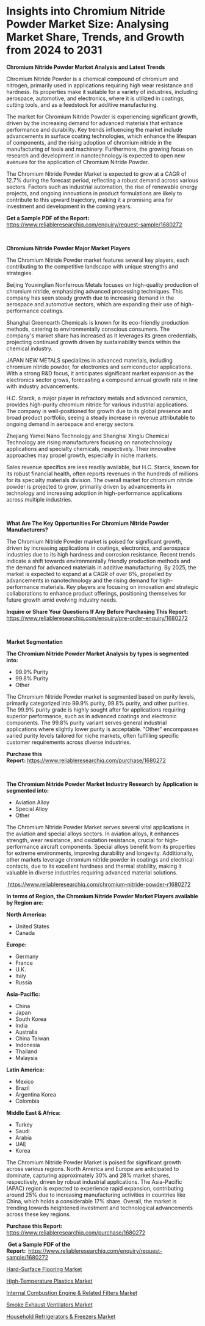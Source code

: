<p><h1>Insights into Chromium Nitride Powder Market Size: Analysing Market Share, Trends, and Growth from 2024 to 2031</h1></p><p><strong>Chromium Nitride Powder Market Analysis and Latest Trends</strong></p>
<p><p>Chromium Nitride Powder is a chemical compound of chromium and nitrogen, primarily used in applications requiring high wear resistance and hardness. Its properties make it suitable for a variety of industries, including aerospace, automotive, and electronics, where it is utilized in coatings, cutting tools, and as a feedstock for additive manufacturing. </p><p>The market for Chromium Nitride Powder is experiencing significant growth, driven by the increasing demand for advanced materials that enhance performance and durability. Key trends influencing the market include advancements in surface coating technologies, which enhance the lifespan of components, and the rising adoption of chromium nitride in the manufacturing of tools and machinery. Furthermore, the growing focus on research and development in nanotechnology is expected to open new avenues for the application of Chromium Nitride Powder.</p><p>The Chromium Nitride Powder Market is expected to grow at a CAGR of 12.7% during the forecast period, reflecting a robust demand across various sectors. Factors such as industrial automation, the rise of renewable energy projects, and ongoing innovations in product formulations are likely to contribute to this upward trajectory, making it a promising area for investment and development in the coming years.</p></p>
<p><strong>Get a Sample PDF of the Report:&nbsp;</strong> <a href="https://www.reliableresearchiq.com/enquiry/request-sample/1680272?utm_campaign=1735&utm_medium=2&utm_source=Github&utm_content=ia&utm_term=14102024&utm_id=chromium-nitride-powder">https://www.reliableresearchiq.com/enquiry/request-sample/1680272</a></p>
<p>&nbsp;</p>
<p><strong>Chromium Nitride Powder Major Market Players</strong></p>
<p><p>The Chromium Nitride Powder market features several key players, each contributing to the competitive landscape with unique strengths and strategies. </p><p>Beijing Youxinglian Nonferrous Metals focuses on high-quality production of chromium nitride, emphasizing advanced processing techniques. This company has seen steady growth due to increasing demand in the aerospace and automotive sectors, which are expanding their use of high-performance coatings.</p><p>Shanghai Greenearth Chemicals is known for its eco-friendly production methods, catering to environmentally conscious consumers. The company's market share has increased as it leverages its green credentials, projecting continued growth driven by sustainability trends within the chemical industry.</p><p>JAPAN NEW METALS specializes in advanced materials, including chromium nitride powder, for electronics and semiconductor applications. With a strong R&D focus, it anticipates significant market expansion as the electronics sector grows, forecasting a compound annual growth rate in line with industry advancements.</p><p>H.C. Starck, a major player in refractory metals and advanced ceramics, provides high-purity chromium nitride for various industrial applications. The company is well-positioned for growth due to its global presence and broad product portfolio, seeing a steady increase in revenue attributable to ongoing demand in aerospace and energy sectors.</p><p>Zhejiang Yamei Nano Technology and Shanghai Xinglu Chemical Technology are rising manufacturers focusing on nanotechnology applications and specialty chemicals, respectively. Their innovative approaches may propel growth, especially in niche markets.</p><p>Sales revenue specifics are less readily available, but H.C. Starck, known for its robust financial health, often reports revenues in the hundreds of millions for its specialty materials division. The overall market for chromium nitride powder is projected to grow, primarily driven by advancements in technology and increasing adoption in high-performance applications across multiple industries.</p></p>
<p>&nbsp;</p>
<p><strong>What Are The Key Opportunities For Chromium Nitride Powder Manufacturers?</strong></p>
<p><p>The Chromium Nitride Powder market is poised for significant growth, driven by increasing applications in coatings, electronics, and aerospace industries due to its high hardness and corrosion resistance. Recent trends indicate a shift towards environmentally friendly production methods and the demand for advanced materials in additive manufacturing. By 2025, the market is expected to expand at a CAGR of over 6%, propelled by advancements in nanotechnology and the rising demand for high-performance materials. Key players are focusing on innovation and strategic collaborations to enhance product offerings, positioning themselves for future growth amid evolving industry needs.</p></p>
<p><strong>Inquire or Share Your Questions If Any Before Purchasing This Report:</strong> <a href="https://www.reliableresearchiq.com/enquiry/pre-order-enquiry/1680272?utm_campaign=1735&utm_medium=2&utm_source=Github&utm_content=ia&utm_term=14102024&utm_id=chromium-nitride-powder">https://www.reliableresearchiq.com/enquiry/pre-order-enquiry/1680272</a></p>
<p>&nbsp;</p>
<p><strong>Market Segmentation</strong></p>
<p><strong>The Chromium Nitride Powder Market Analysis by types is segmented into:</strong></p>
<p><ul><li>99.9% Purity</li><li>99.8% Purity</li><li>Other</li></ul></p>
<p><p>The Chromium Nitride Powder market is segmented based on purity levels, primarily categorized into 99.9% purity, 99.8% purity, and other purities. The 99.9% purity grade is highly sought after for applications requiring superior performance, such as in advanced coatings and electronic components. The 99.8% purity variant serves general industrial applications where slightly lower purity is acceptable. "Other" encompasses varied purity levels tailored for niche markets, often fulfilling specific customer requirements across diverse industries.</p></p>
<p><strong>Purchase this Report:&nbsp;</strong><a href="https://www.reliableresearchiq.com/purchase/1680272?utm_campaign=1735&utm_medium=2&utm_source=Github&utm_content=ia&utm_term=14102024&utm_id=chromium-nitride-powder">https://www.reliableresearchiq.com/purchase/1680272</a></p>
<p>&nbsp;</p>
<p><strong>The Chromium Nitride Powder Market Industry Research by Application is segmented into:</strong></p>
<p><ul><li>Aviation Alloy</li><li>Special Alloy</li><li>Other</li></ul></p>
<p><p>The Chromium Nitride Powder Market serves several vital applications in the aviation and special alloys sectors. In aviation alloys, it enhances strength, wear resistance, and oxidation resistance, crucial for high-performance aircraft components. Special alloys benefit from its properties for extreme environments, improving durability and longevity. Additionally, other markets leverage chromium nitride powder in coatings and electrical contacts, due to its excellent hardness and thermal stability, making it valuable in diverse industries requiring advanced material solutions.</p></p>
<p><a href="https://www.reliableresearchiq.com/chromium-nitride-powder-r1680272?utm_campaign=1735&utm_medium=2&utm_source=Github&utm_content=ia&utm_term=14102024&utm_id=chromium-nitride-powder">&nbsp;https://www.reliableresearchiq.com/chromium-nitride-powder-r1680272</a></p>
<p><strong>In terms of Region, the Chromium Nitride Powder Market Players available by Region are:</strong></p>
<p>
    <p> <strong> North America: </strong>
        <ul>
            <li>United States</li>
            <li>Canada</li>
        </ul>
        </p> 
    <p> <strong> Europe: </strong>
        <ul>
            <li>Germany</li>
            <li>France</li>
            <li>U.K.</li>
            <li>Italy</li>
            <li>Russia</li>
        </ul>
        </p> 
    <p> <strong> Asia-Pacific: </strong>
        <ul>
            <li>China</li>
            <li>Japan</li>
            <li>South Korea</li>
            <li>India</li>
            <li>Australia</li>
            <li>China Taiwan</li>
            <li>Indonesia</li>
            <li>Thailand</li>
            <li>Malaysia</li>
        </ul>
        </p> 
    <p> <strong> Latin America: </strong>
        <ul>
            <li>Mexico</li>
            <li>Brazil</li>
            <li>Argentina Korea</li>
            <li>Colombia</li>
        </ul>
        </p> 
    <p> <strong> Middle East & Africa: </strong>
        <ul>
            <li>Turkey</li>
            <li>Saudi</li>
            <li>Arabia</li>
            <li>UAE</li>
            <li>Korea</li>
        </ul>
    </p>
    </p>
<p><p>The Chromium Nitride Powder Market is poised for significant growth across various regions. North America and Europe are anticipated to dominate, capturing approximately 30% and 28% market shares, respectively, driven by robust industrial applications. The Asia-Pacific (APAC) region is expected to experience rapid expansion, contributing around 25% due to increasing manufacturing activities in countries like China, which holds a considerable 17% share. Overall, the market is trending towards heightened investment and technological advancements across these key regions.</p></p>
<p><strong>Purchase this Report: </strong><a href="https://www.reliableresearchiq.com/purchase/1680272?utm_campaign=1735&utm_medium=2&utm_source=Github&utm_content=ia&utm_term=14102024&utm_id=chromium-nitride-powder">https://www.reliableresearchiq.com/purchase/1680272</a></p>
<p>&nbsp;<strong>Get a Sample PDF of the Report:&nbsp;&nbsp;</strong><a href="https://www.reliableresearchiq.com/enquiry/request-sample/1680272?utm_campaign=1735&utm_medium=2&utm_source=Github&utm_content=ia&utm_term=14102024&utm_id=chromium-nitride-powder">https://www.reliableresearchiq.com/enquiry/request-sample/1680272</a></p>
<p><strong></strong></p>
<p><p><a href="https://www.linkedin.com/pulse/strategic-forecast-hard-surface-flooring-market-growth-1fabc?trk=public_post_embed_feed-article-content&utm_campaign=1735&utm_medium=2&utm_source=Github&utm_content=ia&utm_term=14102024&utm_id=chromium-nitride-powder">Hard-Surface Flooring Market</a></p><p><a href="https://www.linkedin.com/pulse/high-temperature-plastics-market-investigation-industry-xllbe?utm_campaign=1735&utm_medium=2&utm_source=Github&utm_content=ia&utm_term=14102024&utm_id=chromium-nitride-powder">High-Temperature Plastics Market</a></p><p><a href="https://www.linkedin.com/pulse/global-internal-combustion-engine-related-filters-market-projected-nh2gc?trk=public_post_embed_feed-article-content&utm_campaign=1735&utm_medium=2&utm_source=Github&utm_content=ia&utm_term=14102024&utm_id=chromium-nitride-powder">Internal Combustion Engine & Related Filters Market</a></p><p><a href="https://www.linkedin.com/pulse/digital-transformation-smoke-exhaust-ventilators-industry-ssu0c?trk=public_post_embed_feed-article-content&utm_campaign=1735&utm_medium=2&utm_source=Github&utm_content=ia&utm_term=14102024&utm_id=chromium-nitride-powder">Smoke Exhaust Ventilators Market</a></p><p><a href="https://www.linkedin.com/pulse/household-refrigerators-freezers-market-global-regional-vcc1c?trk=public_post_embed_feed-article-content&utm_campaign=1735&utm_medium=2&utm_source=Github&utm_content=ia&utm_term=14102024&utm_id=chromium-nitride-powder">Household Refrigerators & Freezers Market</a></p></p>